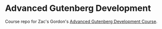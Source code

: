 # Advanced Gutenberg Development

Course repo for Zac's Gordon's [Advanced Gutenberg Development Course](https://javascriptforwp.com/product/advanced-gutenberg-development-presale/).
